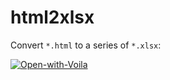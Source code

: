 # html2xlsx
Convert `*.html` to a series of `*.xlsx`:

[![Open-with-Voila](https://img.shields.io/badge/Open%20with-Voila-4eafa0.svg)](https://mybinder.org/v2/gh/jan-janssen/html2xlsx/main?urlpath=/voila/render/app.ipynb)
